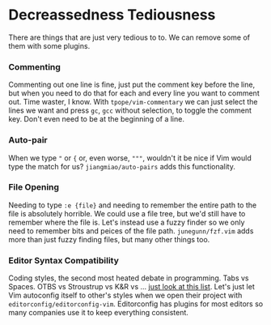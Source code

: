 # Decreassedness Tediousness

There are things that are just very tedious to to. We can remove some of them
with some plugins.

### Commenting

Commenting out one line is fine, just put the comment key before the line, but
when you need to do that for each and every line you want to comment out. Time
waster, I know. With `tpope/vim-commentary` we can just select the lines we want
and press `gc`, `gcc` without selection, to toggle the comment key. Don't even
need to be at the beginning of a line.

<!-- TODO: Add example -->

### Auto-pair

When we type `"` or `{` or, even worse, `"""`, wouldn't it be nice if Vim would
type the match for us? `jiangmiao/auto-pairs` adds this functionality.

<!-- TODO: Add example -->

### File Opening

Needing to type `:e {file}` and needing to remember the entire path to the file
is absolutely horrible. We could use a file tree, but we'd still have to
remember where the file is. Let's instead use a fuzzy finder so we only need to
remember bits and peices of the file path. `junegunn/fzf.vim` adds more than
just fuzzy finding files, but many other things too.

<!-- TODO: Add example -->

### Editor Syntax Compatibility

Coding styles, the second most heated debate in programming. Tabs vs
Spaces. OTBS vs Stroustrup vs K&R vs ... [just look at this
list](https://www.wikiwand.com/en/Indentation_style). Let's just let Vim
autoconfig itself to other's styles when we open their project with
`editorconfig/editorconfig-vim`. Editorconfig has plugins for most editors so
many companies use it to keep everything consistent.
